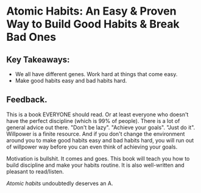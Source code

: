 # Atomic Habits: An Easy & Proven Way to Build Good Habits & Break Bad Ones
## Key Takeaways:
- We all have different genes. Work hard at things that come easy.
- Make good habits easy and bad habits hard.

## Feedback.
This is a book EVERYONE should read. Or at least everyone who doesn't have the perfect discipline (which is 99% of people). There is a lot of general advice out there. 
"Don't be lazy". "Achieve your goals". "Just do it". Willpower is a finite resource. And if you don't change the environment around you to make good habits easy and bad habits hard,
you will run out of willpower way before you can even think of achieving your goals.

Motivation is bullshit. It comes and goes. This book will teach you how to build discipline and make your habits routine. It is also well-written and pleasant to read/listen.

*Atomic habits* undoubtedly deserves an A.
